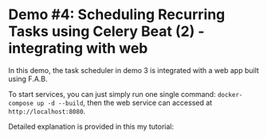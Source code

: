 # Demo #4: Scheduling Recurring Tasks using Celery Beat (2) - integrating with web

In this demo, the task scheduler in demo 3 is integrated with a web app built using F.A.B.

To start services, you can just simply run one single command: `docker-compose up -d --build`,
then the web service can accessed at `http://localhost:8080`.

Detailed explanation is provided in this my tutorial: 
